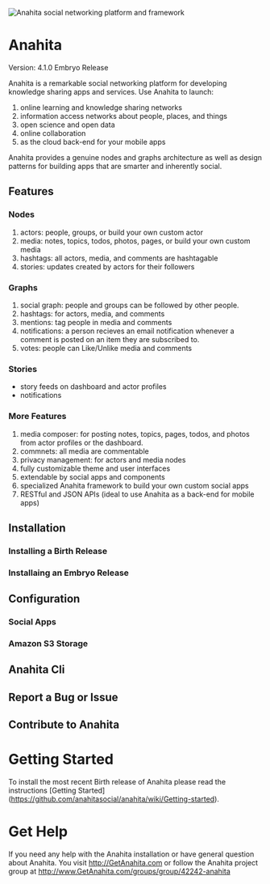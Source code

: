 ![Anahita social networking platform and framework](https://s3.amazonaws.com/anahitapolis.com/media/logos/homepage_logo.png)

# Anahita

Version: 4.1.0 Embryo Release

Anahita is a remarkable social networking platform for developing knowledge sharing apps and services. Use Anahita to launch:

1. online learning and knowledge sharing networks
2. information access networks about people, places, and things
3. open science and open data
4. online collaboration
5. as the cloud back-end for your mobile apps

Anahita provides a genuine nodes and graphs architecture as well as design patterns for building apps that are smarter and inherently social.

## Features

### Nodes
1. actors: people, groups, or build your own custom actor
2. media: notes, topics, todos, photos, pages, or build your own custom media
3. hashtags: all actors, media, and comments are hashtagable  
4. stories: updates created by actors for their followers

### Graphs
1. social graph: people and groups can be followed by other people. 
2. hashtags: for actors, media, and comments
3. mentions: tag people in media and comments
4. notifications: a person recieves an email notification whenever a comment is posted on an item they are subscribed to.
5. votes: people can Like/Unlike media and comments

### Stories
- story feeds on dashboard and actor profiles
- notifications

### More Features
1. media composer: for posting notes, topics, pages, todos, and photos from actor profiles or the dashboard.
2. commnets: all media are commentable 
3. privacy management: for actors and media nodes
4. fully customizable theme and user interfaces
5. extendable by social apps and components
6. specialized Anahita framework to build your own custom social apps
7. RESTful and JSON APIs (ideal to use Anahita as a back-end for mobile apps)

## Installation

### Installing a Birth Release

### Installaing an Embryo Release

## Configuration

### Social Apps

### Amazon S3 Storage

## Anahita Cli

## Report a Bug or Issue

## Contribute to Anahita

Getting Started
================
To install the most recent Birth release of Anahita please read the instructions [Getting Started] (https://github.com/anahitasocial/anahita/wiki/Getting-started).

Get Help
=========
If you need any help with the Anahita installation or have general question about Anahita. 
You visit http://GetAnahita.com or follow the Anahita project group at http://www.GetAnahita.com/groups/group/42242-anahita
